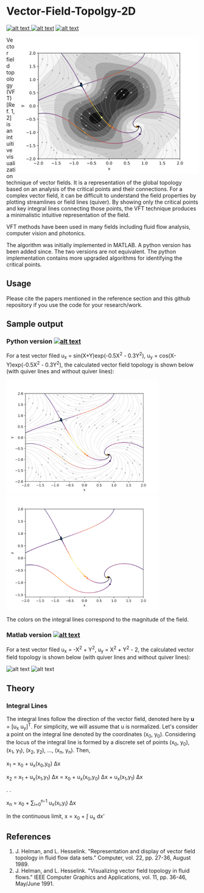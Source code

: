 # Vector-Field-Topolgy-2D

<p float="left">
<a href = "https://github.com/zaman13/Vector-Field-Topolgy-2D/tree/master/Codes"> <img src="https://img.shields.io/badge/Language-Python, Matlab-blue" alt="alt text"> </a>
<a href = "https://github.com/zaman13/Vector-Field-Topolgy-2D/blob/master/LICENSE"> <img src="https://img.shields.io/github/license/zaman13/Poisson-solver-2D" alt="alt text"></a>
<a href = "https://github.com/zaman13/Vector-Field-Topolgy-2D/tree/master/Codes"> <img src="https://img.shields.io/badge/version-1.6-red" alt="alt text"> </a>
</p>


<img align = "right" src="https://github.com/zaman13/Vector-Field-Topolgy-2D/blob/master/Sample%20output/Python%20output/out3.svg" alt="alt text" width="480">

Vector field topology (VFT) [Ref. 1, 2] is an intuitive visualization technique of vector fields. It is a representation of the global topology based on an analysis of the critical points and their connections. For a complex vector field, it can be difficult to understand the field properties by plotting streamlines or field lines (quiver). By showing only the critical points and key integral lines connecting those points, the VFT technique produces a minimalistic intuitive representation of the field.

VFT methods have been used in many fields including fluid flow analysis, computer vision and photonics.  

The algorithm was initially implemented in MATLAB. A python version has been added since. The two versions are not equivalent. The python implementation contains more upgraded algorithms for identifying the critical points. 

## Usage
Please cite the papers mentioned in the reference section and this github repository if you use the code for your research/work.




## Sample output
### Python version <a href = "https://github.com/zaman13/Vector-Field-Topolgy-2D/tree/master/Codes/Python%20codes/Version%201.0"> <img src="https://img.shields.io/badge/Language-Python-blue" alt="alt text"> </a>

For a test vector filed u<sub>x</sub> = sin(X+Y)exp(-0.5X<sup>2</sup> - 0.3Y<sup>2</sup>), u<sub>y</sub> = cos(X-Y)exp(-0.5X<sup>2</sup> - 0.3Y<sup>2</sup>), the calculated vector field topology is shown below (with quiver lines and without quiver lines):

<p float="left">
<img src="https://github.com/zaman13/Vector-Field-Topolgy-2D/blob/master/Sample%20output/Python%20output/out2.svg" alt="alt text" width="400">

<img src="https://github.com/zaman13/Vector-Field-Topolgy-2D/blob/master/Sample%20output/Python%20output/out1.svg" alt="alt text" width="400">
</p>

The colors on the integral lines correspond to the magnitude of the field.

### Matlab version <a href = "https://github.com/zaman13/Vector-Field-Topolgy-2D/tree/master/Codes/Matlab%20codes/Version%201.6"> <img src="https://img.shields.io/badge/Language-Matlab-blue" alt="alt text"> </a>

For a test vector filed u<sub>x</sub> = -X<sup>2</sup> + Y<sup>2</sup>, u<sub>y</sub> = X<sup>2</sup> + Y<sup>2</sup> - 2, the calculated vector field topology is shown below (with quiver lines and without quiver lines):

<p float="left">
<img src="https://github.com/zaman13/Vector-Field-Topolgy-2D/blob/master/Sample%20output/test_field_1.svg" alt="alt text" width="400">

<img src="https://github.com/zaman13/Vector-Field-Topolgy-2D/blob/master/Sample%20output/test_field_1_no_quiver.svg" alt="alt text" width="400">
</p>

## Theory

### Integral Lines

The integral lines follow the direction of the vector field, denoted here by <b>u</b> = [u<sub>x</sub> u<sub>y</sub>]<sup>T</sup>. For simplicity, we will assume that u is normalized. Let's consider a point on the integral line denoted by the coordinates (x<sub>0</sub>, y<sub>0</sub>). Considering the locus of the integral line is formed by a discrete set of points (x<sub>0</sub>, y<sub>0</sub>), (x<sub>1</sub>, y<sub>1</sub>), (x<sub>2</sub>, y<sub>2</sub>), ..., (x<sub>n</sub>, y<sub>n</sub>). Then,

x<sub>1</sub> = x<sub>0</sub> + u<sub>x</sub>(x<sub>0</sub>,y<sub>0</sub>) Δx

x<sub>2</sub> = x<sub>1</sub> + u<sub>x</sub>(x<sub>1</sub>,y<sub>1</sub>) Δx = x<sub>0</sub> + u<sub>x</sub>(x<sub>0</sub>,y<sub>0</sub>) Δx +  u<sub>x</sub>(x<sub>1</sub>,y<sub>1</sub>) Δx

.
.

x<sub>n</sub> = x<sub>0</sub> + &sum;<sub>i=0</sub><sup>n-1</sup> u<sub>x</sub>(x<sub>i</sub>,y<sub>i</sub>) Δx
<!-- <sub>x<sub>0</sub></sub><sup>x</sup> -->
In the continuous limit,
x = x<sub>0</sub> + ∫ u<sub>x</sub> dx'




## References
1. J. Helman, and L. Hesselink. "Representation and display of vector field topology in fluid flow data sets." Computer,  vol. 22, pp. 27-36, August 1989.
2. J. Helman, and L. Hesselink. "Visualizing vector field topology in fluid flows." IEEE Computer Graphics and Applications, vol. 11, pp. 36-46, May/June 1991.
